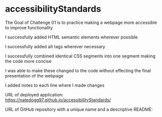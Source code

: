 # accessibilityStandards
The Goal of Challenge 01 is to practice making a webpage more accessible to improve functionality

I successfully added HTML semantic elements wherever possible

I successfully added alt tags wherever necessary

I successfully combined identical CSS segments into one segment making the code more concise

I was able to make these changed to the code without effecting the final presentation of the webpage

I added notes to each line where I made changes

URL of deployed application: https://natedogg97.github.io/accessibilityStandards/

URL of GitHub repository with a unique name and a descriptive README: 
